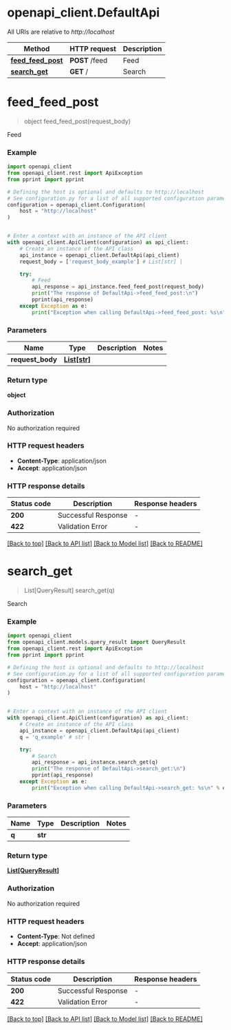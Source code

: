 # openapi_client.DefaultApi

All URIs are relative to *http://localhost*

Method | HTTP request | Description
------------- | ------------- | -------------
[**feed_feed_post**](DefaultApi.md#feed_feed_post) | **POST** /feed | Feed
[**search_get**](DefaultApi.md#search_get) | **GET** / | Search


# **feed_feed_post**
> object feed_feed_post(request_body)

Feed

### Example


```python
import openapi_client
from openapi_client.rest import ApiException
from pprint import pprint

# Defining the host is optional and defaults to http://localhost
# See configuration.py for a list of all supported configuration parameters.
configuration = openapi_client.Configuration(
    host = "http://localhost"
)


# Enter a context with an instance of the API client
with openapi_client.ApiClient(configuration) as api_client:
    # Create an instance of the API class
    api_instance = openapi_client.DefaultApi(api_client)
    request_body = ['request_body_example'] # List[str] | 

    try:
        # Feed
        api_response = api_instance.feed_feed_post(request_body)
        print("The response of DefaultApi->feed_feed_post:\n")
        pprint(api_response)
    except Exception as e:
        print("Exception when calling DefaultApi->feed_feed_post: %s\n" % e)
```



### Parameters


Name | Type | Description  | Notes
------------- | ------------- | ------------- | -------------
 **request_body** | [**List[str]**](str.md)|  | 

### Return type

**object**

### Authorization

No authorization required

### HTTP request headers

 - **Content-Type**: application/json
 - **Accept**: application/json

### HTTP response details

| Status code | Description | Response headers |
|-------------|-------------|------------------|
**200** | Successful Response |  -  |
**422** | Validation Error |  -  |

[[Back to top]](#) [[Back to API list]](../README.md#documentation-for-api-endpoints) [[Back to Model list]](../README.md#documentation-for-models) [[Back to README]](../README.md)

# **search_get**
> List[QueryResult] search_get(q)

Search

### Example


```python
import openapi_client
from openapi_client.models.query_result import QueryResult
from openapi_client.rest import ApiException
from pprint import pprint

# Defining the host is optional and defaults to http://localhost
# See configuration.py for a list of all supported configuration parameters.
configuration = openapi_client.Configuration(
    host = "http://localhost"
)


# Enter a context with an instance of the API client
with openapi_client.ApiClient(configuration) as api_client:
    # Create an instance of the API class
    api_instance = openapi_client.DefaultApi(api_client)
    q = 'q_example' # str | 

    try:
        # Search
        api_response = api_instance.search_get(q)
        print("The response of DefaultApi->search_get:\n")
        pprint(api_response)
    except Exception as e:
        print("Exception when calling DefaultApi->search_get: %s\n" % e)
```



### Parameters


Name | Type | Description  | Notes
------------- | ------------- | ------------- | -------------
 **q** | **str**|  | 

### Return type

[**List[QueryResult]**](QueryResult.md)

### Authorization

No authorization required

### HTTP request headers

 - **Content-Type**: Not defined
 - **Accept**: application/json

### HTTP response details

| Status code | Description | Response headers |
|-------------|-------------|------------------|
**200** | Successful Response |  -  |
**422** | Validation Error |  -  |

[[Back to top]](#) [[Back to API list]](../README.md#documentation-for-api-endpoints) [[Back to Model list]](../README.md#documentation-for-models) [[Back to README]](../README.md)

